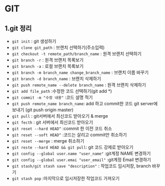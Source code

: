 # GIT 

## 1.git 정리

- `git init` : git 생성하기
- `git clone git_path` : 브랜치 선택하기(주소입력)
- `git checkout -t remote_path/branch_name` : 원격 브랜치 선택하기
- `git branch -r` : 원격 브랜치 목록보기
- `git branch -a` : 로컬 브랜치 목록보기
- `git branch -m branch_name change_branch_name` : 브랜치 이름 바꾸기
- `git branch -d branch_name` : 브랜치 삭제하기
- `git push remote_name --delete branch_name` : 원격 브랜치 삭제하기
- `git add file_path` :수정한 코드 선택하기(git add *)
- `git commit -m "수정 내용"` :코드 설명 적기
- `git push remote_name branch_name`: add 하고 commit한 코드 git server에 보내기
  (git push origin master)
- `git pull` : git서버에서 최신코드 받아오기 & merge
- `git fecth` : git 서버에서 최신코드 받아오기
- `git reset --hard HEAD^` :commit 한 이전 코드 취소
- `git reset --soft HEAD^` :코드는 살리고 commit만 취소하기
- `git reset --merge` : merge 취소하기
- `git reste --hard HEAD && git pull`: git 코드 강제로 받아오기
- `git config --global user.name "user_name"` :git계정 NAME 변경하기
- `git config --global user.emai "user_email"` :git계정 Email 변경하기
- `git stash/git stash save "description"` : 작업코드 임시저장, branch 바꾸기
- `git stash pop` :마지막으로 임시저장한 작업코드 가져오기




